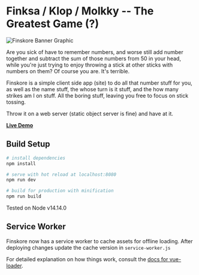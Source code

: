 # Finksa / Klop / Molkky -- The Greatest Game (?)
![Finskore Banner Graphic](https://www.finskore.com/img/banner.png)

Are you sick of have to remember numbers, and worse still add number together and subtract the sum of those numbers from 50 in your head, while you're just trying to enjoy throwing a stick at other sticks with numbers on them?
Of course you are. It's terrible.

Finskore is a simple client side app (site) to do all that number stuff for you, as well as the name stuff, the whose turn is it stuff, and the how many strikes am I on stuff. All the boring stuff, leaving you free to focus on stick tossing.

Throw it on a web server (static object server is fine) and have at it.

**[Live Demo](https://www.finskore.com/)**

## Build Setup

``` bash
# install dependencies
npm install

# serve with hot reload at localhost:8080
npm run dev

# build for production with minification
npm run build
```

Tested on Node v14.14.0

## Service Worker
Finskore now has a service worker to cache assets for offline loading.
After deploying changes update the cache version in `service-worker.js`

For detailed explanation on how things work, consult the [docs for vue-loader](http://vuejs.github.io/vue-loader).
